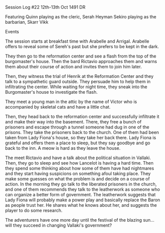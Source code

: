 Session Log #22
12th-13th Oct 1491 DR

Featuring
Quinn playing as the cleric, Serah Heyman 
Sekiro playing as the barbarian, Skarr Vikk

Events

The session starts at breakfast time with Arabelle and Arrigal. Arabelle offers to reveal some of Sereh's past but she prefers to be kept in the dark.

They then go to the reformation center and see a flash from the top of the burgomaster's house. Then the bard Rictavio approaches them and warns them about their course of action and invites them to join him later.

Then, they witness the trial of Henrik at the Reformation Center and they talk to a sympathetic guard outside. They persuade him to help them in infiltrating the center. While waiting for night time, they sneak into the Burgomaster's house to investigate the flash. 

They meet a young man in the attic by the name of Victor who is accompanied by skeletal cats and have a little chat.

Then, they head back to the reformation center and successfully infiltrate it and make their way into the basement. There, they free a bunch of prisoners and escape through a tunnel someone had dug in one of the prisons. 
They take the prisoners back to the church. One of them had been taken from Lady Fiona's house, so they take her back there. Lady Fiona is grateful and offers them a place to sleep, but they say goodbye and go back to the inn. A meow is hard as they leave the house.

The meet Rictavio and have a talk about the political situation in Vallaki. Then, they go to sleep and see how Lancelot is having a hard time. Then they spend some thinking about how some of them have had nightmares and they start having suspicions on something afoul taking place. They make some guesses on what the problem is and decide on a course of action.
In the morning they go talk to the liberated prisoners in the church, and one of them recommends they talk to the leatherwork as someone who can organize a better form of government. The leatherwork suggests that Lady Fiona will probably make a power play and basically replace the Baron as people trust her. He shares what he knows about her, and suggests the player to do some research. 

The adventurers have one more day until the festival of the blazing sun... will they succeed in changing Vallaki's government?